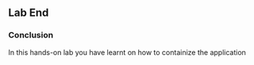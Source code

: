 ## Lab End

### Conclusion

In this hands-on lab you have learnt on how to containize the application
